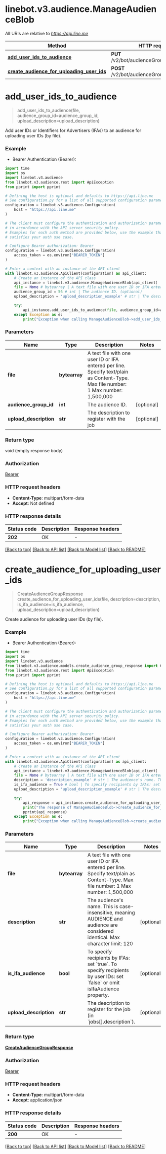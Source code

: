 # linebot.v3.audience.ManageAudienceBlob

All URIs are relative to *https://api.line.me*

Method | HTTP request | Description
------------- | ------------- | -------------
[**add_user_ids_to_audience**](ManageAudienceBlob.md#add_user_ids_to_audience) | **PUT** /v2/bot/audienceGroup/upload/byFile | 
[**create_audience_for_uploading_user_ids**](ManageAudienceBlob.md#create_audience_for_uploading_user_ids) | **POST** /v2/bot/audienceGroup/upload/byFile | 


# **add_user_ids_to_audience**
> add_user_ids_to_audience(file, audience_group_id=audience_group_id, upload_description=upload_description)



Add user IDs or Identifiers for Advertisers (IFAs) to an audience for uploading user IDs (by file).

### Example

* Bearer Authentication (Bearer):
```python
import time
import os
import linebot.v3.audience
from linebot.v3.audience.rest import ApiException
from pprint import pprint

# Defining the host is optional and defaults to https://api.line.me
# See configuration.py for a list of all supported configuration parameters.
configuration = linebot.v3.audience.Configuration(
    host = "https://api.line.me"
)

# The client must configure the authentication and authorization parameters
# in accordance with the API server security policy.
# Examples for each auth method are provided below, use the example that
# satisfies your auth use case.

# Configure Bearer authorization: Bearer
configuration = linebot.v3.audience.Configuration(
    access_token = os.environ["BEARER_TOKEN"]
)

# Enter a context with an instance of the API client
with linebot.v3.audience.ApiClient(configuration) as api_client:
    # Create an instance of the API class
    api_instance = linebot.v3.audience.ManageAudienceBlob(api_client)
    file = None # bytearray | A text file with one user ID or IFA entered per line. Specify text/plain as Content-Type. Max file number: 1 Max number: 1,500,000 
    audience_group_id = 56 # int | The audience ID. (optional)
    upload_description = 'upload_description_example' # str | The description to register with the job (optional)

    try:
        api_instance.add_user_ids_to_audience(file, audience_group_id=audience_group_id, upload_description=upload_description)
    except Exception as e:
        print("Exception when calling ManageAudienceBlob->add_user_ids_to_audience: %s\n" % e)
```


### Parameters

Name | Type | Description  | Notes
------------- | ------------- | ------------- | -------------
 **file** | **bytearray**| A text file with one user ID or IFA entered per line. Specify text/plain as Content-Type. Max file number: 1 Max number: 1,500,000  | 
 **audience_group_id** | **int**| The audience ID. | [optional] 
 **upload_description** | **str**| The description to register with the job | [optional] 

### Return type

void (empty response body)

### Authorization

[Bearer](../README.md#Bearer)

### HTTP request headers

 - **Content-Type**: multipart/form-data
 - **Accept**: Not defined

### HTTP response details
| Status code | Description | Response headers |
|-------------|-------------|------------------|
**202** | OK |  -  |

[[Back to top]](#) [[Back to API list]](../README.md#documentation-for-api-endpoints) [[Back to Model list]](../README.md#documentation-for-models) [[Back to README]](../README.md)

# **create_audience_for_uploading_user_ids**
> CreateAudienceGroupResponse create_audience_for_uploading_user_ids(file, description=description, is_ifa_audience=is_ifa_audience, upload_description=upload_description)



Create audience for uploading user IDs (by file).

### Example

* Bearer Authentication (Bearer):
```python
import time
import os
import linebot.v3.audience
from linebot.v3.audience.models.create_audience_group_response import CreateAudienceGroupResponse
from linebot.v3.audience.rest import ApiException
from pprint import pprint

# Defining the host is optional and defaults to https://api.line.me
# See configuration.py for a list of all supported configuration parameters.
configuration = linebot.v3.audience.Configuration(
    host = "https://api.line.me"
)

# The client must configure the authentication and authorization parameters
# in accordance with the API server security policy.
# Examples for each auth method are provided below, use the example that
# satisfies your auth use case.

# Configure Bearer authorization: Bearer
configuration = linebot.v3.audience.Configuration(
    access_token = os.environ["BEARER_TOKEN"]
)

# Enter a context with an instance of the API client
with linebot.v3.audience.ApiClient(configuration) as api_client:
    # Create an instance of the API class
    api_instance = linebot.v3.audience.ManageAudienceBlob(api_client)
    file = None # bytearray | A text file with one user ID or IFA entered per line. Specify text/plain as Content-Type. Max file number: 1 Max number: 1,500,000 
    description = 'description_example' # str | The audience's name. This is case-insensitive, meaning AUDIENCE and audience are considered identical. Max character limit: 120  (optional)
    is_ifa_audience = True # bool | To specify recipients by IFAs: set `true`. To specify recipients by user IDs: set `false` or omit isIfaAudience property.  (optional)
    upload_description = 'upload_description_example' # str | The description to register for the job (in `jobs[].description`).  (optional)

    try:
        api_response = api_instance.create_audience_for_uploading_user_ids(file, description=description, is_ifa_audience=is_ifa_audience, upload_description=upload_description)
        print("The response of ManageAudienceBlob->create_audience_for_uploading_user_ids:\n")
        pprint(api_response)
    except Exception as e:
        print("Exception when calling ManageAudienceBlob->create_audience_for_uploading_user_ids: %s\n" % e)
```


### Parameters

Name | Type | Description  | Notes
------------- | ------------- | ------------- | -------------
 **file** | **bytearray**| A text file with one user ID or IFA entered per line. Specify text/plain as Content-Type. Max file number: 1 Max number: 1,500,000  | 
 **description** | **str**| The audience&#39;s name. This is case-insensitive, meaning AUDIENCE and audience are considered identical. Max character limit: 120  | [optional] 
 **is_ifa_audience** | **bool**| To specify recipients by IFAs: set &#x60;true&#x60;. To specify recipients by user IDs: set &#x60;false&#x60; or omit isIfaAudience property.  | [optional] 
 **upload_description** | **str**| The description to register for the job (in &#x60;jobs[].description&#x60;).  | [optional] 

### Return type

[**CreateAudienceGroupResponse**](CreateAudienceGroupResponse.md)

### Authorization

[Bearer](../README.md#Bearer)

### HTTP request headers

 - **Content-Type**: multipart/form-data
 - **Accept**: application/json

### HTTP response details
| Status code | Description | Response headers |
|-------------|-------------|------------------|
**200** | OK |  -  |

[[Back to top]](#) [[Back to API list]](../README.md#documentation-for-api-endpoints) [[Back to Model list]](../README.md#documentation-for-models) [[Back to README]](../README.md)

